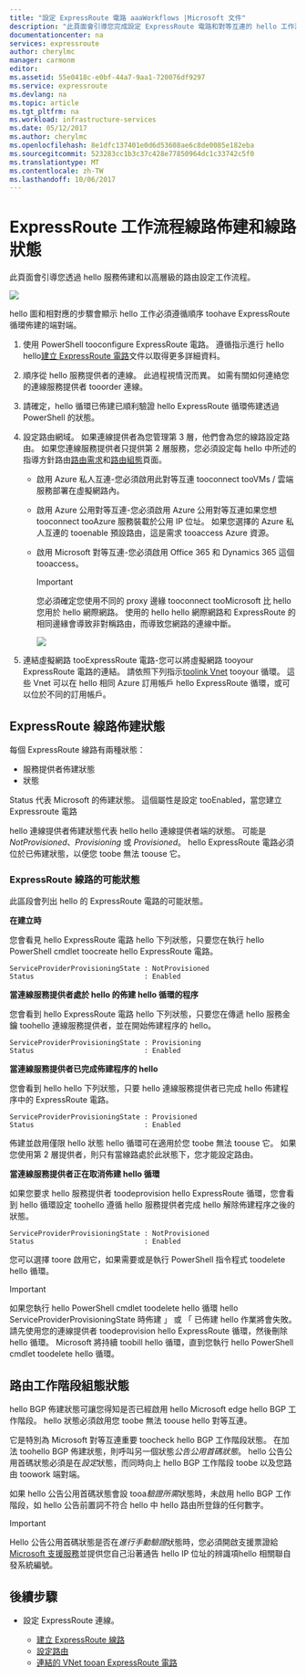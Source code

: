 ```yaml
---
title: "設定 ExpressRoute 電路 aaaWorkflows |Microsoft 文件"
description: "此頁面會引導您完成設定 ExpressRoute 電路和對等互連的 hello 工作流程"
documentationcenter: na
services: expressroute
author: cherylmc
manager: carmonm
editor: 
ms.assetid: 55e0418c-e0bf-44a7-9aa1-720076df9297
ms.service: expressroute
ms.devlang: na
ms.topic: article
ms.tgt_pltfrm: na
ms.workload: infrastructure-services
ms.date: 05/12/2017
ms.author: cherylmc
ms.openlocfilehash: 8e1dfc137401e0d6d53608ae6c8de0085e182eba
ms.sourcegitcommit: 523283cc1b3c37c428e77850964dc1c33742c5f0
ms.translationtype: MT
ms.contentlocale: zh-TW
ms.lasthandoff: 10/06/2017
---
```

# <a name="expressroute-workflows-for-circuit-provisioning-and-circuit-states"></a>ExpressRoute 工作流程線路佈建和線路狀態
此頁面會引導您透過 hello 服務佈建和以高層級的路由設定工作流程。

![](./media/expressroute-workflows/expressroute-circuit-workflow.png)

hello 圖和相對應的步驟會顯示 hello 工作必須遵循順序 toohave ExpressRoute 循環佈建的端對端。 

1. 使用 PowerShell tooconfigure ExpressRoute 電路。 遵循指示進行 hello hello[建立 ExpressRoute 電路](expressroute-howto-circuit-classic.md)文件以取得更多詳細資料。
2. 順序從 hello 服務提供者的連線。 此過程視情況而異。 如需有關如何連絡您的連線服務提供者 tooorder 連線。
3. 請確定，hello 循環已佈建已順利驗證 hello ExpressRoute 循環佈建透過 PowerShell 的狀態。 
4. 設定路由網域。 如果連線提供者為您管理第 3 層，他們會為您的線路設定路由。 如果您連線服務提供者只提供第 2 層服務，您必須設定每 hello 中所述的指導方針路由[路由需求](expressroute-routing.md)和[路由組態](expressroute-howto-routing-classic.md)頁面。
   
   * 啟用 Azure 私人互連-您必須啟用此對等互連 tooconnect tooVMs / 雲端服務部署在虛擬網路內。
   * 啟用 Azure 公用對等互連-您必須啟用 Azure 公用對等互連如果您想 tooconnect tooAzure 服務裝載於公用 IP 位址。 如果您選擇的 Azure 私人互連的 tooenable 預設路由，這是需求 tooaccess Azure 資源。
   * 啟用 Microsoft 對等互連-您必須啟用 Office 365 和 Dynamics 365 這個 tooaccess。 
     
     > [!IMPORTANT]
     > 您必須確定您使用不同的 proxy 邊緣 tooconnect tooMicrosoft 比 hello 您用於 hello 網際網路。 使用的 hello hello 網際網路和 ExpressRoute 的相同邊緣會導致非對稱路由，而導致您網路的連線中斷。
     > 
     > 
     
     ![](./media/expressroute-workflows/routing-workflow.png)
5. 連結虛擬網路 tooExpressRoute 電路-您可以將虛擬網路 tooyour ExpressRoute 電路的連結。 請依照下列指示[toolink Vnet](expressroute-howto-linkvnet-arm.md) tooyour 循環。 這些 Vnet 可以在 hello 相同 Azure 訂用帳戶 hello ExpressRoute 循環，或可以位於不同的訂用帳戶。

## <a name="expressroute-circuit-provisioning-states"></a>ExpressRoute 線路佈建狀態
每個 ExpressRoute 線路有兩種狀態：

* 服務提供者佈建狀態
* 狀態

Status 代表 Microsoft 的佈建狀態。 這個屬性是設定 tooEnabled，當您建立 Expressroute 電路

hello 連線提供者佈建狀態代表 hello hello 連線提供者端的狀態。 可能是 *NotProvisioned*、*Provisioning* 或 *Provisioned*。 hello ExpressRoute 電路必須位於已佈建狀態，以便您 toobe 無法 toouse 它。

### <a name="possible-states-of-an-expressroute-circuit"></a>ExpressRoute 線路的可能狀態
此區段會列出 hello 的 ExpressRoute 電路的可能狀態。

**在建立時**

您會看見 hello ExpressRoute 電路 hello 下列狀態，只要您在執行 hello PowerShell cmdlet toocreate hello ExpressRoute 電路。

    ServiceProviderProvisioningState : NotProvisioned
    Status                           : Enabled


**當連線服務提供者處於 hello 的佈建 hello 循環的程序**

您會看到 hello ExpressRoute 電路 hello 下列狀態，只要您在傳遞 hello 服務金鑰 toohello 連線服務提供者，並在開始佈建程序的 hello。

    ServiceProviderProvisioningState : Provisioning
    Status                           : Enabled


**當連線服務提供者已完成佈建程序的 hello**

您會看到 hello hello 下列狀態，只要 hello 連線服務提供者已完成 hello 佈建程序中的 ExpressRoute 電路。

    ServiceProviderProvisioningState : Provisioned
    Status                           : Enabled

佈建並啟用僅限 hello 狀態 hello 循環可在適用於您 toobe 無法 toouse 它。 如果您使用第 2 層提供者，則只有當線路處於此狀態下，您才能設定路由。

**當連線服務提供者正在取消佈建 hello 循環**

如果您要求 hello 服務提供者 toodeprovision hello ExpressRoute 循環，您會看到 hello 循環設定 toohello 遵循 hello 服務提供者完成 hello 解除佈建程序之後的狀態。

    ServiceProviderProvisioningState : NotProvisioned
    Status                           : Enabled


您可以選擇 toore 啟用它，如果需要或是執行 PowerShell 指令程式 toodelete hello 循環。  

> [!IMPORTANT]
> 如果您執行 hello PowerShell cmdlet toodelete hello 循環 hello ServiceProviderProvisioningState 時佈建 」 或 「 已佈建 hello 作業將會失敗。 請先使用您的連線提供者 toodeprovision hello ExpressRoute 循環，然後刪除 hello 循環。 Microsoft 將持續 toobill hello 循環，直到您執行 hello PowerShell cmdlet toodelete hello 循環。
> 
> 

## <a name="routing-session-configuration-state"></a>路由工作階段組態狀態
hello BGP 佈建狀態可讓您得知是否已經啟用 hello Microsoft edge hello BGP 工作階段。 hello 狀態必須啟用您 toobe 無法 toouse hello 對等互連。

它是特別為 Microsoft 對等互連重要 toocheck hello BGP 工作階段狀態。 在加法 toohello BGP 佈建狀態，則呼叫另一個狀態*公告公用首碼狀態*。 hello 公告公用首碼狀態必須是在*設定*狀態，而同時向上 hello BGP 工作階段 toobe 以及您路由 toowork 端對端。 

如果 hello 公告公用首碼狀態會設 tooa*驗證所需*狀態時，未啟用 hello BGP 工作階段，如 hello 公告前置詞不符合 hello 中 hello 路由所登錄的任何數字。 

> [!IMPORTANT]
> Hello 公告公用首碼狀態是否在*進行手動驗證*狀態時，您必須開啟支援票證給[Microsoft 支援服務](https://portal.azure.com/?#blade/Microsoft_Azure_Support/HelpAndSupportBlade)並提供您自己沿著通告 hello IP 位址的辨識項hello 相關聯自發系統編號。
> 
> 

## <a name="next-steps"></a>後續步驟
* 設定 ExpressRoute 連線。
  
  * [建立 ExpressRoute 線路](expressroute-howto-circuit-arm.md)
  * [設定路由](expressroute-howto-routing-arm.md)
  * [連結的 VNet tooan ExpressRoute 電路](expressroute-howto-linkvnet-arm.md)

